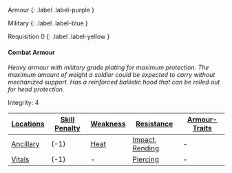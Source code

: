 
Armour
{: .label .label-purple }

Military
{: .label .label-blue }

Requisition 0
{: .label .label-yellow }
#### Combat Armour
*Heavy armour with military grade plating for maximum protection. The maximum amount of weight a soldier could be expected to carry without mechanized support. Has a reinforced ballistic hood that can be rolled out for head protection.*

Integrity: 4

| [Locations](Core/Armour#Locations) | [Skill Penalty](Core/Armour#Skill%20Penalty) | [Weakness](Core/Armour#Weakness%20and%20Resistance) | [Resistance](Core/Armour#Weakness%20and%20Resistance) | [Armour-Traits](Core/Armour-Traits)    |
| ------------------------------------------ | ---------------------------------------------------- | ----------------------------------------------------------- | ------------------------------------------------------------- | --- |
| [Ancillary](Game/Core/Injury#Ancillary) | (-1)                                                | [Heat](Core/Injury#Heat)                                                            | [Impact](Core/Injury#Impact), [Rending](Core/Injury#Rending)                                                              | -    |
| [Vitals](Game/Core/Injury#Vitals)       | (-1)                                                     | -                                                            | [Piercing](Core/Injury#Piercing)                                                              | -    |

